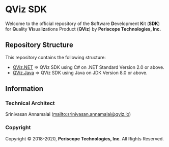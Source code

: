 # QViz SDK
Welcome to the official repository of the **S**oftware **D**evelopment **K**it (**SDK**) for **Q**uality **Vi**suali**z**ations Product (**QViz**) by **Periscope Technologies, Inc.**

## Repository Structure
This repository contains the following structure:

* [QViz.NET](QViz.NET) => QViz SDK using C# on .NET Standard Version 2.0 or above.
* [QViz.Java](QViz.Java) => QViz SDK using Java on JDK Version 8.0 or above.

## Information

### Technical Architect
Srinivasan Annamalai (<mailto:srinivasan.annamalai@qviz.io>)

### Copyright
Copyright © 2018-2020, **Periscope Technologies, Inc**. All Rights Reserved.
